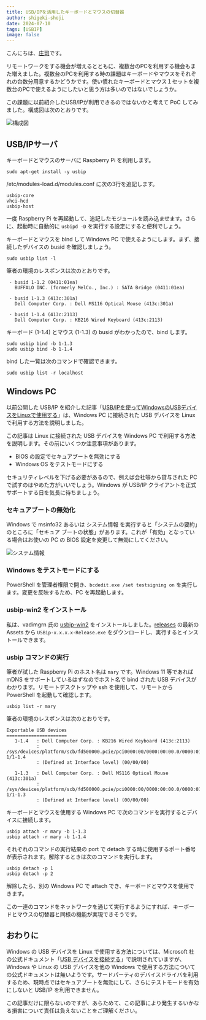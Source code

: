 ```yaml
---
title: USB/IPを活用したキーボードとマウスの切替器
author: shigeki-shoji
date: 2024-07-10
tags: [USBIP]
image: false
---
```


こんにちは、[庄司](https://github.com/edward-mamezou)です。

リモートワークをする機会が増えるとともに、複数台のPCを利用する機会もまた増えました。複数台のPCを利用する時の課題はキーボードやマウスをそれぞれの台数分用意するかどうかです。使い慣れたキーボードとマウス１セットを複数台のPCで使えるようにしたいと思う方は多いのではないでしょうか。

この課題に以前紹介したUSB/IPが利用できるのではないかと考えて PoC してみました。構成図は次のとおりです。

![構成図](/img/blogs/2024/keyboard-mouse-switch/diagram.png)

## USB/IPサーバ

キーボードとマウスのサーバに Raspberry Pi を利用します。

```text
sudo apt-get install -y usbip
```

/etc/modules-load.d/modules.conf に次の3行を追記します。

```text
usbip-core
vhci-hcd
usbip-host
```

一度 Raspberry Pi を再起動して、追記したモジュールを読み込ませます。さらに、起動時に自動的に `usbipd -D` を実行する設定にすると便利でしょう。

キーボードとマウスを bind して Windows PC で使えるようにします。まず、接続したデバイスの busid を確認しましょう。

```text
sudo usbip list -l
```

筆者の環境のレスポンスは次のとおりです。

```text
 - busid 1-1.2 (0411:01ea)
   BUFFALO INC. (formerly MelCo., Inc.) : SATA Bridge (0411:01ea)

 - busid 1-1.3 (413c:301a)
   Dell Computer Corp. : Dell MS116 Optical Mouse (413c:301a)

 - busid 1-1.4 (413c:2113)
   Dell Computer Corp. : KB216 Wired Keyboard (413c:2113)
```

キーボード (1-1.4) とマウス (1-1.3) の busid がわかったので、bind します。

```text
sudo usbip bind -b 1-1.3
sudo usbip bind -b 1-1.4
```

bind した一覧は次のコマンドで確認できます。

```text
sudo usbip list -r localhost
```

## Windows PC

以前公開した USB/IP を紹介した記事「[USB/IPを使ってWindowsのUSBデバイスをLinuxで使用する](/blogs/2024/01/09/usbip/)」は、Windows PC に接続された USB デバイスを Linux で利用する方法を説明しました。

この記事は Linux に接続された USB デバイスを Windows PC で利用する方法を説明します。その前にいくつか注意事項があります。

- BIOS の設定でセキュアブートを無効にする
- Windows OS をテストモードにする

セキュリティレベルを下げる必要があるので、例えば会社等から貸与された PC で試すのはやめた方がいいでしょう。Windows が USB/IP クライアントを正式サポートする日を気長に待ちましょう。

### セキュアブートの無効化

Windows で msinfo32 あるいは システム情報 を実行すると「システムの要約」のところに「セキュア ブートの状態」があります。これが「有効」となっている場合はお使いの PC の BIOS 設定を変更して無効にしてください。

![システム情報](/img/blogs/2024/keyboard-mouse-switch/msinfo32.png)

### Windows をテストモードにする

PowerShell を管理者権限で開き、`bcdedit.exe /set testsigning on` を実行します。変更を反映するため、PC を再起動します。

### usbip-win2 をインストール

私は、vadimgrn 氏の [usbip-win2](https://github.com/vadimgrn/usbip-win2) をインストールしました。[releases](https://github.com/vadimgrn/usbip-win2/releases) の最新の Assets から `USBip-x.x.x.x-Release.exe` をダウンロードし、実行するとインストールできます。

### usbip コマンドの実行

筆者が試した Raspberry Pi のホスト名は `mary` です。Windows 11 等であれば mDNS をサポートしているはずなのでホスト名で bind された USB デバイスがわかります。リモートデスクトップや ssh を使用して、リモートから PowerShell を起動して確認します。

```text
usbip list -r mary
```

筆者の環境のレスポンスは次のとおりです。

```text
Exportable USB devices
======================
   1-1.4   : Dell Computer Corp. : KB216 Wired Keyboard (413c:2113)
           : /sys/devices/platform/scb/fd500000.pcie/pci0000:00/0000:00:00.0/0000:01:00.0/usb1/1-1/1-1.4
           : (Defined at Interface level) (00/00/00)

   1-1.3   : Dell Computer Corp. : Dell MS116 Optical Mouse (413c:301a)
           : /sys/devices/platform/scb/fd500000.pcie/pci0000:00/0000:00:00.0/0000:01:00.0/usb1/1-1/1-1.3
           : (Defined at Interface level) (00/00/00)
```

キーボードとマウスを使用する Windows PC で次のコマンドを実行するとデバイスに接続します。

```text
usbip attach -r mary -b 1-1.3
usbip attach -r mary -b 1-1.4
```

それぞれのコマンドの実行結果の port で detach する時に使用するポート番号が表示されます。解除するときは次のコマンドを実行します。

```text
usbip detach -p 1
usbip detach -p 2
```

解除したら、別の Windows PC で attach でき、キーボードとマウスを使用できます。

この一連のコマンドをネットワークを通じて実行するようにすれば、キーボードとマウスの切替器と同様の機能が実現できそうです。

## おわりに

Windows の USB デバイスを Linux で使用する方法については、Microsoft 社の公式ドキュメント「[USB デバイスを接続する](https://learn.microsoft.com/ja-jp/windows/wsl/connect-usb)」で説明されていますが、Windows や Linux の USB デバイスを他の Windows で使用する方法についての公式ドキュメントは無いようです。サードパーティのデバイスドライバを利用するため、現時点ではセキュアブートを無効にして、さらにテストモードを有効にしないと USB/IP を利用できません。

この記事だけに限らないのですが、あらためて、この記事により発生するいかなる損害について責任は負えないことをご理解ください。
